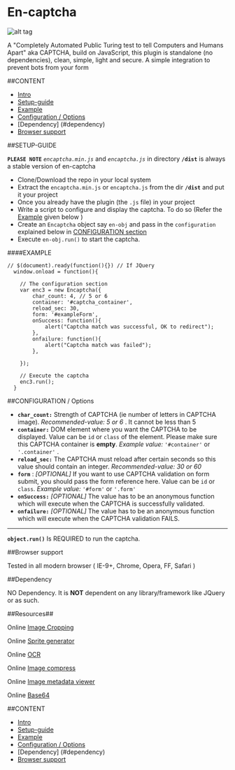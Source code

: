 <a name="intro"></a> 
# En-captcha 
![alt tag](https://github.com/SiddharthaChowdhury/en-captcha/blob/master/Screen-shot.png)

A "Completely Automated Public Turing test to tell Computers and Humans Apart" aka CAPTCHA, build on JavaScript, this plugin is standalone (no dependencies), clean, simple, light and secure. A simple integration to prevent bots from your form


##CONTENT

- [Intro](#intro)
- [Setup-guide](#setup)
- [Example](#example) 
- [Configuration / Options](#CONFIGURATION)
- [Dependency] (#dependency)
- [Browser support](#browser) 


<a name="setup"></a>
##SETUP-GUIDE 

**`PLEASE NOTE`** *`encaptcha.min.js`* and *`encaptcha.js`* in directory **`/dist`** is always a stable version of en-captcha

- Clone/Download the repo in your local system
- Extract the `encaptcha.min.js` or `encaptcha.js` from the dir **`/dist`** and put it your project
- Once you already have the plugin (the `.js` file) in your project
- Write a script to configure and display the captcha. To do so (Refer the  [Example](#example) given below )   
- Create an `Encaptcha` object say `en-obj` and pass in the `configuration` explained below in [CONFIGURATION section](#CONFIGURATION)
- Execute `en-obj.run()` to start the captcha.

<a name="example"></a>
####EXAMPLE 
	
	// $(document).ready(function(){}) // If JQuery
	  window.onload = function(){ 

	  	// The configuration section
		var enc3 = new Encaptcha({
			char_count: 4, // 5 or 6
			container: '#captcha_container',
			reload_sec: 30,
			form: '#exampleForm',
			onSuccess: function(){
				alert("Captcha match was successful, OK to redirect");
			},
			onfailure: function(){
				alert("Captcha match was failed");
			},

		});
		
		// Execute the captcha
		enc3.run();
	  }		

<a name="CONFIGURATION"></a>
##CONFIGURATION / Options 

* **`char_count:`** Strength of CAPTCHA (ie number of letters in CAPTCHA image). *Recommended-value: 5 or 6* . It cannot be less than 5
* **`container:`**  DOM element where you want the CAPTCHA to be displayed. Value can be `id` or `class` of the element. Please make sure this CAPTCHA container is **empty**.  *Example value:* `'#container'` or `'.container'` .  
* **`reload_sec:`** The CAPTCHA must reload after certain seconds so this value should contain an integer. *Recommended-value: 30 or 60*
* **`form`** : *[OPTIONAL]* If you want to use CAPTCHA validation on form submit, you should pass the form reference here. Value can be `id` or `class`. *Example value:* `'#form'` or `'.form'` 
* **`onSuccess:`**  *[OPTIONAL]* The value has to be an anonymous function which will execute when the CAPTCHA is successfully validated.
* **`onfailure:`**  *[OPTIONAL]* The value has to be an anonymous function which will execute when the CAPTCHA validation FAILS.

---------------------------------------------------

**`object.run()`** Is REQUIRED to run the captcha.

<a name="browser"></a>
##Browser support 

Tested in all modern browser ( IE-9+, Chrome, Opera, FF, Safari )

<a name="dependency"></a>
##Dependency

NO Dependency. It is **NOT** dependent on any library/framework like JQuery or as such.

##Resources##

 Online [Image Cropping](http://croppiconline.com/en)

 Online [Sprite generator](https://www.leshylabs.com/apps/sstool)

 Online [OCR](http://www.ocrconvert.com/)

 Online [Image compress](http://optimizilla.com)

 Online [Image metadata viewer](http://regex.info/exif.cgi)

 Online [Base64](http://jsfiddle.net/handtrix/xztfbx1m/)
 
##CONTENT

- [Intro](#intro)
- [Setup-guide](#setup)
- [Example](#example) 
- [Configuration / Options](#CONFIGURATION)
- [Dependency] (#dependency)
- [Browser support](#browser) 
